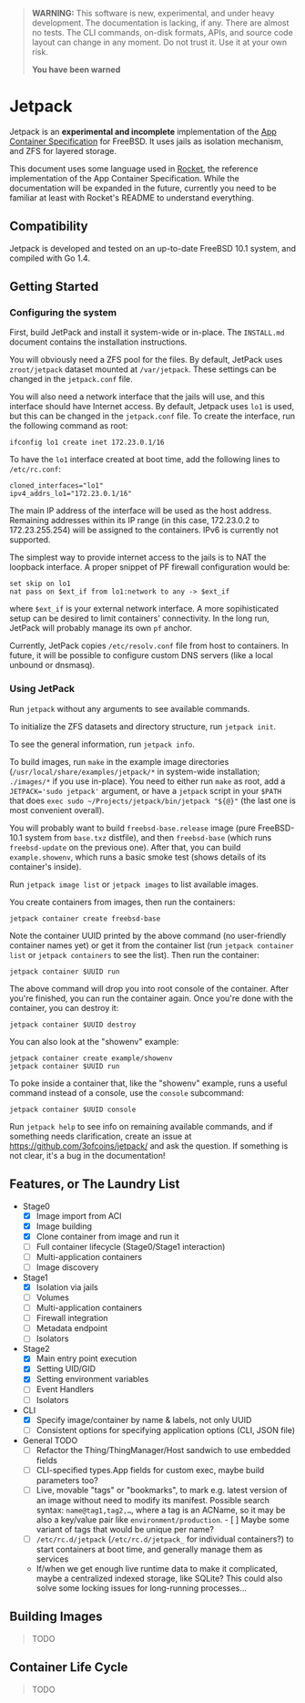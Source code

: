 > **WARNING:** This software is new, experimental, and under heavy
> development. The documentation is lacking, if any. There are almost
> no tests. The CLI commands, on-disk formats, APIs, and source code
> layout can change in any moment. Do not trust it. Use it at your own
> risk.
>
> **You have been warned**

Jetpack
=======

Jetpack is an **experimental and incomplete** implementation of the
[App Container Specification](https://github.com/appc/spec) for
FreeBSD. It uses jails as isolation mechanism, and ZFS for layered
storage.

This document uses some language used in
[Rocket](https://github.com/coreos/rocket), the reference
implementation of the App Container Specification. While the
documentation will be expanded in the future, currently you need to be
familiar at least with Rocket's README to understand everything.

Compatibility
-------------

Jetpack is developed and tested on an up-to-date FreeBSD 10.1 system,
and compiled with Go 1.4.

Getting Started
---------------

### Configuring the system

First, build JetPack and install it system-wide or in-place. The
`INSTALL.md` document contains the installation instructions.

You will obviously need a ZFS pool for the files. By default, JetPack
uses `zroot/jetpack` dataset mounted at `/var/jetpack`. These settings
can be changed in the `jetpack.conf` file.

You will also need a network interface that the jails will use, and
this interface should have Internet access. By default, Jetpack uses
`lo1` is used, but this can be changed in the `jetpack.conf` file. To
create the interface, run the following command as root:

    ifconfig lo1 create inet 172.23.0.1/16

To have the `lo1` interface created at boot time, add the following
lines to `/etc/rc.conf`:

    cloned_interfaces="lo1"
    ipv4_addrs_lo1="172.23.0.1/16"

The main IP address of the interface will be used as the host
address. Remaining addresses within its IP range (in this case,
172.23.0.2 to 172.23.255.254) will be assigned to the containers. IPv6
is currently not supported.

The simplest way to provide internet access to the jails is to NAT the
loopback interface. A proper snippet of PF firewall configuration
would be:

    set skip on lo1
    nat pass on $ext_if from lo1:network to any -> $ext_if

where `$ext_if` is your external network interface. A more
sopihisticated setup can be desired to limit containers'
connectivity. In the long run, JetPack will probably manage its own
`pf` anchor.

Currently, JetPack copies `/etc/resolv.conf` file from host to
containers. In future, it will be possible to configure custom DNS
servers (like a local unbound or dnsmasq).

### Using JetPack

Run `jetpack` without any arguments to see available commands.

To initialize the ZFS datasets and directory structure, run `jetpack
init`.

To see the general information, run `jetpack info`.

To build images, run `make` in the example image directories
(`/usr/local/share/examples/jetpack/*` in system-wide installation;
`./images/*` if you use in-place). You need to either run `make` as
root, add a `JETPACK='sudo jetpack'` argument, or have a `jetpack`
script in your `$PATH` that does `exec sudo
~/Projects/jetpack/bin/jetpack "${@}"` (the last one is most
convenient overall). 

You will probably want to build `freebsd-base.release` image (pure
FreeBSD-10.1 system from `base.txz` distfile), and then `freebsd-base`
(which runs `freebsd-update` on the previous one). After that, you can
build `example.showenv`, which runs a basic smoke test (shows details
of its container's inside).

Run `jetpack image list` or `jetpack images` to list available images.

You create containers from images, then run the containers:

    jetpack container create freebsd-base

Note the container UUID printed by the above command (no user-friendly
container names yet) or get it from the container list (run `jetpack
container list` or `jetpack containers` to see the list). Then run the
container:

    jetpack container $UUID run

The above command will drop you into root console of the
container. After you're finished, you can run the container
again. Once you're done with the container, you can destroy it:

    jetpack container $UUID destroy

You can also look at the "showenv" example:

    jetpack container create example/showenv
    jetpack container $UUID run

To poke inside a container that, like the "showenv" example, runs a
useful command instead of a console, use the `console` subcommand:

    jetpack container $UUID console

Run `jetpack help` to see info on remaining available commands, and if
something needs clarification, create an issue at
https://github.com/3ofcoins/jetpack/ and ask the question. If
something is not clear, it's a bug in the documentation!

Features, or The Laundry List
-----------------------------

 - Stage0
   - [x] Image import from ACI
   - [x] Image building
   - [x] Clone container from image and run it
   - [ ] Full container lifecycle (Stage0/Stage1 interaction)
   - [ ] Multi-application containers
   - [ ] Image discovery
 - Stage1
   - [x] Isolation via jails
   - [ ] Volumes
   - [ ] Multi-application containers
   - [ ] Firewall integration
   - [ ] Metadata endpoint
   - [ ] Isolators
 - Stage2
   - [x] Main entry point execution
   - [x] Setting UID/GID
   - [x] Setting environment variables
   - [ ] Event Handlers
   - [ ] Isolators
 - CLI
   - [X] Specify image/container by name & labels, not only UUID
   - [ ] Consistent options for specifying application options (CLI,
         JSON file)
 - General TODO
   - [ ] Refactor the Thing/ThingManager/Host sandwich to use embedded
     fields
   - [ ] CLI-specified types.App fields for custom exec, maybe build
         parameters too?
   - [ ] Live, movable "tags" or "bookmarks", to mark e.g. latest
         version of an image without need to modify its
         manifest. Possible search syntax: `name@tag1,tag2,…`, where a
         tag is an ACName, so it may be also a key/value pair like
         `environment/production`.
         - [ ] Maybe some variant of tags that would be unique per
               name?
   - [ ] `/etc/rc.d/jetpack` (`/etc/rc.d/jetpack_` for individual
         containers?) to start containers at boot time, and generally
         manage them as services
   - If/when we get enough live runtime data to make it complicated,
     maybe a centralized indexed storage, like SQLite? This could also
     solve some locking issues for long-running processes…

Building Images
---------------

> TODO

Container Life Cycle
--------------------

> TODO
